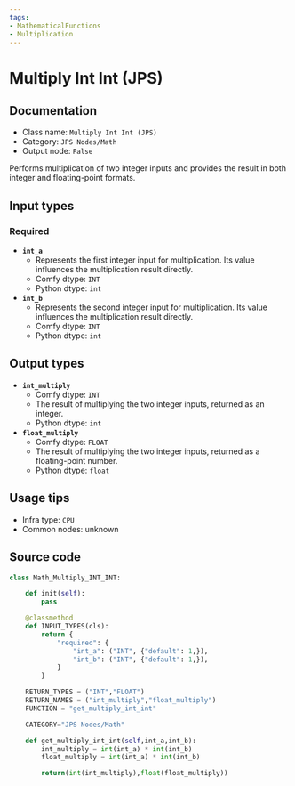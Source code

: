 ```yaml
---
tags:
- MathematicalFunctions
- Multiplication
---
```


# Multiply Int Int (JPS)
## Documentation
- Class name: `Multiply Int Int (JPS)`
- Category: `JPS Nodes/Math`
- Output node: `False`

Performs multiplication of two integer inputs and provides the result in both integer and floating-point formats.
## Input types
### Required
- **`int_a`**
    - Represents the first integer input for multiplication. Its value influences the multiplication result directly.
    - Comfy dtype: `INT`
    - Python dtype: `int`
- **`int_b`**
    - Represents the second integer input for multiplication. Its value influences the multiplication result directly.
    - Comfy dtype: `INT`
    - Python dtype: `int`
## Output types
- **`int_multiply`**
    - Comfy dtype: `INT`
    - The result of multiplying the two integer inputs, returned as an integer.
    - Python dtype: `int`
- **`float_multiply`**
    - Comfy dtype: `FLOAT`
    - The result of multiplying the two integer inputs, returned as a floating-point number.
    - Python dtype: `float`
## Usage tips
- Infra type: `CPU`
- Common nodes: unknown


## Source code
```python
class Math_Multiply_INT_INT:

    def init(self):
        pass

    @classmethod
    def INPUT_TYPES(cls):
        return {
            "required": {
                "int_a": ("INT", {"default": 1,}),
                "int_b": ("INT", {"default": 1,}),
            }
        }

    RETURN_TYPES = ("INT","FLOAT")
    RETURN_NAMES = ("int_multiply","float_multiply")
    FUNCTION = "get_multiply_int_int"

    CATEGORY="JPS Nodes/Math"

    def get_multiply_int_int(self,int_a,int_b):
        int_multiply = int(int_a) * int(int_b)
        float_multiply = int(int_a) * int(int_b)

        return(int(int_multiply),float(float_multiply))

```
